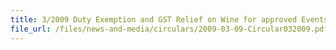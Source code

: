 ```yaml
---
title: 3/2009 Duty Exemption and GST Relief on Wine for approved Events
file_url: /files/news-and-media/circulars/2009-03-09-Circular032009.pdf
---
```

